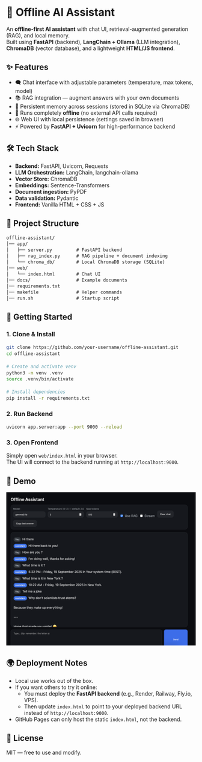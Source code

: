 # 🧠 Offline AI Assistant

An **offline-first AI assistant** with chat UI, retrieval-augmented generation (RAG), and local memory.  
Built using **FastAPI** (backend), **LangChain + Ollama** (LLM integration), **ChromaDB** (vector database), and a lightweight **HTML/JS frontend**.

## ✨ Features
- 🗨️ Chat interface with adjustable parameters (temperature, max tokens, model)
- 📚 RAG integration — augment answers with your own documents
- 💾 Persistent memory across sessions (stored in SQLite via ChromaDB)
- 🔌 Runs completely **offline** (no external API calls required)
- 🌐 Web UI with local persistence (settings saved in browser)
- ⚡ Powered by **FastAPI + Uvicorn** for high-performance backend

## 🛠️ Tech Stack
- **Backend:** FastAPI, Uvicorn, Requests
- **LLM Orchestration:** LangChain, langchain-ollama
- **Vector Store:** ChromaDB
- **Embeddings:** Sentence-Transformers
- **Document ingestion:** PyPDF
- **Data validation:** Pydantic
- **Frontend:** Vanilla HTML + CSS + JS

## 📂 Project Structure
```
offline-assistant/
│── app/
│   ├── server.py         # FastAPI backend
│   ├── rag_index.py      # RAG pipeline + document indexing
│   └── chroma_db/        # Local ChromaDB storage (SQLite)
│── web/
│   └── index.html        # Chat UI
│── docs/                 # Example documents
│── requirements.txt
│── makefile              # Helper commands
│── run.sh                # Startup script
```

## 🚀 Getting Started

### 1. Clone & Install
```bash
git clone https://github.com/your-username/offline-assistant.git
cd offline-assistant

# Create and activate venv
python3 -m venv .venv
source .venv/bin/activate

# Install dependencies
pip install -r requirements.txt
```

### 2. Run Backend
```bash
uvicorn app.server:app --port 9000 --reload
```

### 3. Open Frontend
Simply open `web/index.html` in your browser.  
The UI will connect to the backend running at `http://localhost:9000`.

## 📸 Demo
![Demo Screenshot](assets/example.png)

## 🌍 Deployment Notes
- Local use works out of the box.  
- If you want others to try it online:
  - You must deploy the **FastAPI backend** (e.g., Render, Railway, Fly.io, VPS).
  - Then update `index.html` to point to your deployed backend URL instead of `http://localhost:9000`.  
- GitHub Pages can only host the static `index.html`, not the backend.

## 📜 License
MIT — free to use and modify.
